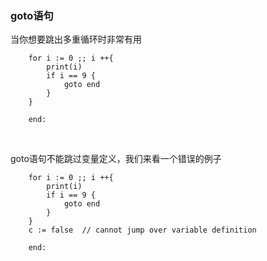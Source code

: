 ### **goto语句**
当你想要跳出多重循环时非常有用
~~~
	for i := 0 ;; i ++{
    	print(i)
        if i == 9 {
        	goto end
        }
    }
    
    end:
~~~

<br/>

goto语句不能跳过变量定义，我们来看一个错误的例子

~~~
	for i := 0 ;; i ++{
    	print(i)
        if i == 9 {
        	goto end
        }
    }
    c := false  // cannot jump over variable definition
    
    end:
	
~~~